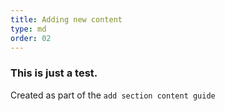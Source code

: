 ```yaml
---
title: Adding new content
type: md
order: 02
---
```


### This is just a test.
Created as part of the `add section content guide`
